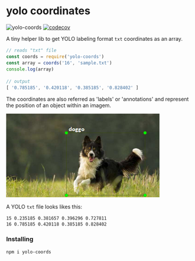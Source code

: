 # yolo coordinates

![yolo-coords](https://github.com/epomatti/yolo-coords/workflows/yolo-coords/badge.svg) [![codecov](https://codecov.io/gh/epomatti/yolo-coords/branch/master/graph/badge.svg)](https://codecov.io/gh/epomatti/yolo-coords)

A tiny helper lib to get YOLO labeling format `txt` coordinates as an array.

```js
// reads "txt" file
const coords = require('yolo-coords')
const array = coords('16', 'sample.txt')
console.log(array)

// output
[ '0.785185', '0.420118', '0.385185', '0.828402' ]
```

The coordinates are also referred as 'labels' or 'annotations' and represent the position of an object within an imagem.

<img src="docs/doggo.png"/>

A YOLO `txt` file looks likes this:

```
15 0.235185 0.381657 0.396296 0.727811
16 0.785185 0.420118 0.385185 0.828402
```

### Installing

```
npm i yolo-coords
```